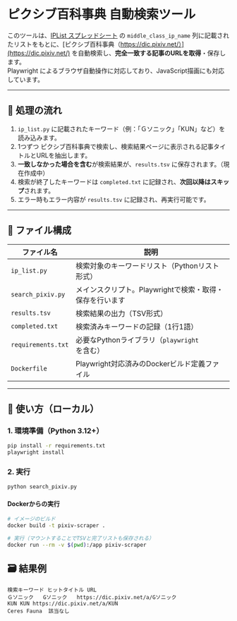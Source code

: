 # ピクシブ百科事典 自動検索ツール

このツールは、[IPList スプレッドシート](https://docs.google.com/spreadsheets/d/10QMkXxRhAHhJINRNiXeY92AQCRAPWhB0ZvKnMunWGFQ/edit?gid=923863267#gid=923863267) の `middle_class_ip_name` 列に記載されたリストをもとに、[ピクシブ百科事典（https://dic.pixiv.net/）](https://dic.pixiv.net/) を自動検索し、**完全一致する記事のURLを取得**・保存します。  
Playwright によるブラウザ自動操作に対応しており、JavaScript描画にも対応しています。

---

## 🔧 処理の流れ

1. `ip_list.py` に記載されたキーワード（例：「Ｇソニック」「KUN」など）を読み込みます。
2. 1つずつ ピクシブ百科事典で検索し、検索結果ページに表示される記事タイトルとURLを抽出します。
3. **一致しなかった場合を含む**が検索結果が、`results.tsv` に保存されます。（現在作成中）
4. 検索が終了したキーワードは `completed.txt` に記録され、**次回以降はスキップ**されます。
5. エラー時もエラー内容が `results.tsv` に記録され、再実行可能です。

---

## 📁 ファイル構成

| ファイル名 | 説明 |
|------------|------|
| `ip_list.py` | 検索対象のキーワードリスト（Pythonリスト形式） |
| `search_pixiv.py` | メインスクリプト。Playwrightで検索・取得・保存を行います |
| `results.tsv` | 検索結果の出力（TSV形式） |
| `completed.txt` | 検索済みキーワードの記録（1行1語） |
| `requirements.txt` | 必要なPythonライブラリ（`playwright` を含む） |
| `Dockerfile` | Playwright対応済みのDockerビルド定義ファイル |

---

## 🚀 使い方（ローカル）

### 1. 環境準備（Python 3.12+）

```bash
pip install -r requirements.txt
playwright install
```
### 2. 実行

```bash
python search_pixiv.py
```
#### Dockerからの実行
```bash
# イメージのビルド
docker build -t pixiv-scraper .

# 実行（マウントすることでTSVと完了リストも保存される）
docker run --rm -v $(pwd):/app pixiv-scraper
```

## 🗃️ 結果例

```tsv
検索キーワード	ヒットタイトル	URL
Ｇソニック	Gソニック	https://dic.pixiv.net/a/Gソニック
KUN	KUN	https://dic.pixiv.net/a/KUN
Ceres Fauna  該当なし

```
